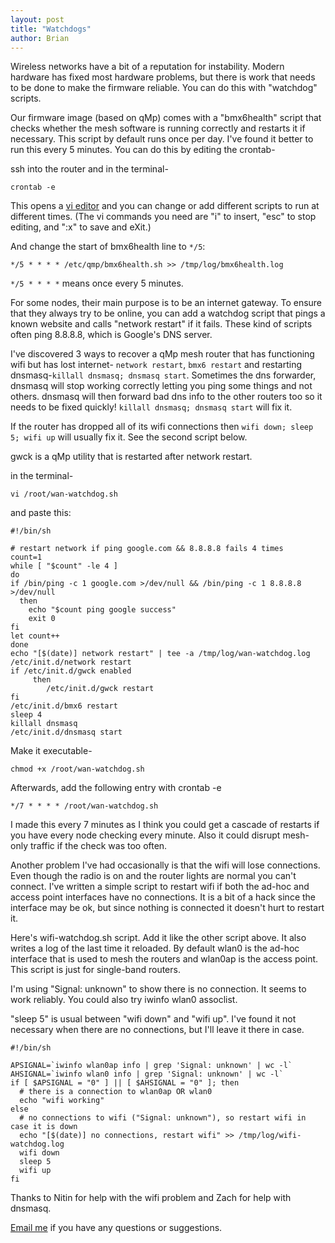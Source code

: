```yaml
---
layout: post
title: "Watchdogs"
author: Brian
---
```


Wireless networks have a bit of a reputation for instability. Modern hardware has fixed most hardware problems, but there is work that needs to be done to make the firmware reliable. You can do this with "watchdog" scripts.

Our firmware image (based on qMp) comes with a "bmx6health" script that checks whether the mesh software is running correctly and restarts it if necessary. This script by default runs once per day. I've found it better to run this every 5 minutes. You can do this by editing the crontab-

ssh into the router and in the terminal-

```
crontab -e
```

This opens a [vi editor](http://www.lagmonster.org/docs/vi.html) and you can change or add different scripts to run at different times. (The vi commands you need are "i" to insert, "esc" to stop editing, and ":x" to save and eXit.)

And change the start of bmx6health line to `*/5`:

```
*/5 * * * * /etc/qmp/bmx6health.sh >> /tmp/log/bmx6health.log
```

`*/5 * * * *` means once every 5 minutes.

For some nodes, their main purpose is to be an internet gateway. To ensure that they always try to be online, you can add a watchdog script that pings a known website and calls "network restart" if it fails. These kind of scripts often ping 8.8.8.8, which is Google's DNS server.

I've discovered 3 ways to recover a qMp mesh router that has functioning wifi but has lost internet- ```network restart```, ```bmx6 restart``` and restarting dnsmasq-```killall dnsmasq; dnsmasq start```. Sometimes the dns forwarder, dnsmasq will stop working correctly letting you ping some things and not others. dnsmasq will then forward bad dns info to the other routers too so it needs to be fixed quickly! ```killall dnsmasq; dnsmasq start``` will fix it.

If the router has dropped all of its wifi connections then ```wifi down; sleep 5; wifi up``` will usually fix it. See the second script below.

gwck is a qMp utility that is restarted after network restart.

in the terminal-

```
vi /root/wan-watchdog.sh
```

and paste this:

```
#!/bin/sh

# restart network if ping google.com && 8.8.8.8 fails 4 times
count=1
while [ "$count" -le 4 ]
do
if /bin/ping -c 1 google.com >/dev/null && /bin/ping -c 1 8.8.8.8 >/dev/null
  then
    echo "$count ping google success"
    exit 0
fi
let count++
done
echo "[$(date)] network restart" | tee -a /tmp/log/wan-watchdog.log
/etc/init.d/network restart
if /etc/init.d/gwck enabled
     then
        /etc/init.d/gwck restart
fi
/etc/init.d/bmx6 restart
sleep 4
killall dnsmasq
/etc/init.d/dnsmasq start
```

Make it executable- 

```
chmod +x /root/wan-watchdog.sh
```

Afterwards, add the following entry with crontab -e

```
*/7 * * * * /root/wan-watchdog.sh
```

I made this every 7 minutes as I think you could get a cascade of restarts if you have every node checking every minute. Also it could disrupt mesh-only traffic if the check was too often.

Another problem I've had occasionally is that the wifi will lose connections. Even though the radio is on and the router lights are normal you can't connect. I've written a simple script to restart wifi if both the ad-hoc and access point interfaces have no connections. It is a bit of a hack since the interface may be ok, but since nothing is connected it doesn't hurt to restart it.

Here's wifi-watchdog.sh script. Add it like the other script above. It also writes a log of the last time it reloaded. By default wlan0 is the ad-hoc interface that is used to mesh the routers and wlan0ap is the access point. This script is just for single-band routers. 

I'm using "Signal: unknown" to show there is no connection. It seems to work reliably. You could also try iwinfo wlan0 assoclist.

"sleep 5" is usual between "wifi down" and "wifi up". I've found it not necessary when there are no connections, but I'll leave it there in case.

```
#!/bin/sh

APSIGNAL=`iwinfo wlan0ap info | grep 'Signal: unknown' | wc -l`
AHSIGNAL=`iwinfo wlan0 info | grep 'Signal: unknown' | wc -l`
if [ $APSIGNAL = "0" ] || [ $AHSIGNAL = "0" ]; then
  # there is a connection to wlan0ap OR wlan0
  echo "wifi working"
else
  # no connections to wifi ("Signal: unknown"), so restart wifi in case it is down
  echo "[$(date)] no connections, restart wifi" >> /tmp/log/wifi-watchdog.log
  wifi down
  sleep 5
  wifi up
fi
```
Thanks to Nitin for help with the wifi problem and Zach for help with dnsmasq.

[Email me](mailto:brian@nycmesh.net) if you have any questions or suggestions.



